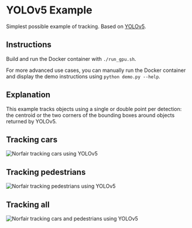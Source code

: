 # YOLOv5 Example

Simplest possible example of tracking. Based on [YOLOv5](https://github.com/ultralytics/yolov5).

## Instructions

Build and run the Docker container with `./run_gpu.sh`.

For more advanced use cases, you can manually run the Docker container and display the demo instructions using `python demo.py --help`.

## Explanation

This example tracks objects using a single or double point per detection: the centroid or the two corners of the bounding boxes around objects returned by YOLOv5.

## Tracking cars

![Norfair tracking cars using YOLOv5](../../docs/yolov5_cars.gif)

## Tracking pedestrians

![Norfair tracking pedestrians using YOLOv5](../../docs/yolov5_pedestrian.gif)

## Tracking all

![Norfair tracking cars and pedestrians using YOLOv5](../../docs/yolov5_all.gif)
